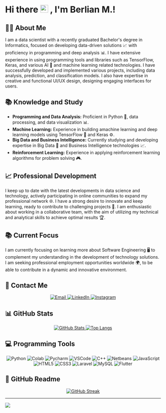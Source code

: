 <!-- ![alt text](https://github.com/berlianm/berlianm/blob/main/Github%20Profile.png) -->

# Hi there <img src="https://media.giphy.com/media/hvRJCLFzcasrR4ia7z/giphy.gif" width="25px"> , I'm Berlian M.!

## 🧑‍💻 About Me
I am a data scientist with a recently graduated Bachelor's degree in Informatics, focused on developing data-driven solutions 📈 with proficiency in programming and deep analysis 📊. I have extensive experience in using programming tools and libraries such as TensorFlow, Keras, and various AI 🧠 and machine learning related technologies. I have successfully developed and implemented various projects, including data analysis, prediction, and classification models. I also have expertise in creative and functional UI/UX design, designing engaging interfaces for users.

## 📚 Knowledge and Study
- **Programming and Data Analysis:** Proficient in Python 🐍, data processing, and data visualization 📊.
- **Machine Learning:** Experience in building amachine learning and deep learning models using TensorFlow 🧠 and Keras ⚙️.
- **Big Data and Business Intelligence:** Currently studying and developing expertise in Big Data 💾 and Business Intelligence technologies 📈.
- **Reinforcement Learning:** Experience in applying reinforcement learning algorithms for problem solving 🎮.

## 📈 Professional Development
I keep up to date with the latest developments in data science and technology, actively participating in online communities to expand my professional network 🌐. I have a strong desire to innovate and keep learning, ready to contribute to challenging projects 🚀. I am enthusiastic about working in a collaborative team, with the aim of utilizing my technical and analytical skills to achieve optimal results 🏆.

## 📚 Current Focus
I am currently focusing on learning more about Software Engineering 🖥️ to complement my understanding in the development of technology solutions. I am seeking professional employment opportunities worldwide 🌍, to be able to contribute in a dynamic and innovative environment.

## 🔗 Contact Me

<div align="center">
  <a href="mailto:berlianm6@gmail.com" target="_blank">
    <img src="https://img.shields.io/badge/-Gmail-c14438?style=for-the-badge&logo=Gmail&logoColor=white" alt="Email" />
  </a>
  <a href="https://www.linkedin.com/in/berlianm/" target="_blank">
    <img src="https://img.shields.io/badge/LinkedIn-%230077B5.svg?&style=for-the-badge&logo=linkedin&logoColor=white" alt="LinkedIn" />
  </a>
  <a href="https://www.instagram.com/berliaanm/" target="_blank">
    <img src="https://img.shields.io/badge/-Instagram-e4405f?style=for-the-badge&logo=instagram&logoColor=white" alt="Instagram" />
  </a>
<!--   <a href="https://x.com/berliaaanm" target="_blank">
    <img src="https://img.shields.io/badge/X%231DA1F2?style=for-the-badge&logo=X&logoColor=white" alt="X" />
  </a> -->
</div>

## 📊 GitHub Stats

<div align="center">
  <a href="https://github-readme-stats.vercel.app/api?username=berlianm&show_icons=true&count_private=true&include_all_commits=true&theme=cobalt">
    <img src="https://github-readme-stats.vercel.app/api?username=berlianm&show_icons=true&count_private=true&include_all_commits=true&theme=cobalt" alt="GitHub Stats" />
  </a>
  <a href="https://github-readme-stats.vercel.app/api/top-langs/?username=berlianm&&layout=compact&theme=cobalt">
    <img src="https://github-readme-stats.vercel.app/api/top-langs/?username=berlianm&&layout=compact&theme=cobalt" alt="Top Langs" />
  </a>
</div>

## 💻 Programming Tools

<div align="center">
  <img alt="Python" src="https://img.shields.io/badge/Python-14354C?style=for-the-badge&logo=python&logoColor=white"/>
  <img alt="Colab" src="https://img.shields.io/badge/Colab-F9AB00?style=for-the-badge&logo=googlecolab&color=white"/>
  <img alt="Pycharm" src="https://img.shields.io/badge/PyCharm-000000.svg?&style=for-the-badge&logo=PyCharm&logoColor=white"/>
  <img alt="VSCode" src="https://img.shields.io/badge/Visual_Studio-5C2D91?style=for-the-badge&logo=visual%20studio&logoColor=white"/>
  <img alt="C++" src="https://img.shields.io/badge/-C++-00599C?logo=cplusplus&style=for-the-badge&logoColor=white"/>
  <img alt="Netbeans" src="https://img.shields.io/badge/apache%20netbeans-1B6AC6?style=for-the-badge&logo=apache%20netbeans%20IDE&logoColor=white"/>
  <img alt="JavaScript" src="https://img.shields.io/badge/JavaScript-F7DF1E?style=for-the-badge&logo=javascript&logoColor=white"/>
  <img alt="HTML5" src="https://img.shields.io/badge/HTML5-E34F26?style=for-the-badge&logo=html5&logoColor=white"/>
  <img alt="CSS3" src="https://img.shields.io/badge/CSS3-1572B6?style=for-the-badge&logo=css3&logoColor=white"/>
  <img alt="Laravel" src="https://img.shields.io/badge/Laravel-FF2D20?style=for-the-badge&logo=laravel&logoColor=white"/>
  <img alt="MySQL" src="https://img.shields.io/badge/MySQL-4479A1?style=for-the-badge&logo=mysql&logoColor=white"/>
  <img alt="Flutter" src="https://img.shields.io/badge/Flutter-02569B?style=for-the-badge&logo=flutter&logoColor=white"/>
</div>

## 📖 GitHub Readme

<div align="center">
  <a href="https://git.io/streak-stats">
    <img src="https://github-readme-streak-stats.herokuapp.com?user=berlianm&theme=transparent" alt="GitHub Streak" />
  </a>
</div>

---
[![](https://visitcount.itsvg.in/api?id=berlianm&icon=0&color=0)](https://visitcount.itsvg.in)

<!---
berlianm/berlianm is a ✨ special ✨ repository because its `README.md` (this file) appears on your GitHub profile.
You can click the Preview link to take a look at your changes.
--->
